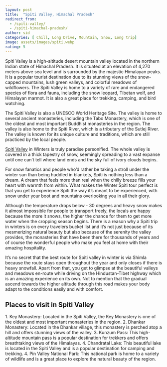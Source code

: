 ```yaml
---
layout: post
title:  "Spiti Valley, Himachal Pradesh"
redirect_from:
  - /spiti-valley/
  - /spiti-himachal-pradesh/
author: sid
categories: [ Chill, Long Drive, Mountain, Snow, Long trip]
image: assets/images/spiti.webp
rating: 5
---
```

Spiti Valley is a high-altitude desert mountain valley located in the northern Indian state of Himachal Pradesh. It is situated at an elevation of 4,270 meters above sea level and is surrounded by the majestic Himalayan peaks. It is a popular tourist destination due to its stunning views of the snow-capped mountains, lush green valleys, and colorful meadows of wildflowers. The Spiti Valley is home to a variety of rare and endangered species of flora and fauna, including the snow leopard, Tibetan wolf, and Himalayan marmot. It is also a great place for trekking, camping, and bird watching. 

The Spiti Valley is also a UNESCO World Heritage Site. The valley is home to several ancient monasteries, including the Tabo Monastery, which is one of the oldest and most important Buddhist monasteries in the region. The valley is also home to the Spiti River, which is a tributary of the Sutlej River. The valley is known for its unique culture and traditions, which are still practiced by the local people.

[Spiti Valley](https://www.justwravel.com/package/Spiti-Valley-road-trip-in-Winter) in Winters is truly paradise personified. The whole valley is covered in a thick tapestry of snow, seemingly spreading to a vast expanse until one can’t tell where land ends and the sky full of ivory clouds begins.  

For snow fanatics and people who’d rather be taking a stroll under the winter sun than being huddled in blankets, Spiti is nothing less than a dream. A dream that feels more than real when the chilly breeze fills your heart with warmth from within. What makes the Winter Spiti tour perfect is that you get to experience Spiti the way it’s meant to be experienced, with snow under your boot and mountains overlooking you in all their glory. 

Although the temperature drops below - 30 degrees and heavy snow makes it almost impossible for people to transport freely, the locals are happy because the more it snows, the higher the chance for them to get more water when the cropping season begins. There is a reason why a Spiti trip in winters is on every travelers bucket list and it’s not just because of its mesmerizing natural beauty but also because of the serenity the valley provides, the monasteries that have been there for thousands of years and of course the wonderful people who make you feel at home with their amazing hospitality. 

It’s no secret that the best route for Spiti valley in winter is via Shimla because the route stays open throughout the year and only closes if there is heavy snowfall. Apart from that, you get to glimpse at the beautiful valleys and meadows en-route while driving on the Hindustan-Tibet highway which is an amazing experience on its own. Not to mention that the gradual ascend towards the higher altitude through this road makes your body adapt to the conditions easily and with comfort. 

<h2>Places to visit in Spiti Valley</h2>
1. Key Monastery: Located in the Spiti Valley, the Key Monastery is one of the oldest and most important monasteries in the region.
2. Dhankar Monastery: Located in the Dhankar village, this monastery is perched atop a hill and offers stunning views of the valley.
3. Kunzum Pass: This high-altitude mountain pass is a popular destination for trekkers and offers breathtaking views of the Himalayas.
4. Chandratal Lake: This beautiful lake is located in the Spiti Valley and is a popular destination for camping and trekking.
4. Pin Valley National Park: This national park is home to a variety of wildlife and is a great place to explore the natural beauty of the region.


<div class="pa-carousel-widget" style="width:100%; height:480px; display:none;"
  data-link="https://www.justwravel.com/package/Spiti-Valley-road-trip-in-Winter"
  data-title="Spiti, Himachal Pradesh"
  data-description="Valley, Snow, Long trip, Mountain, Road Trip"
  data-delay="3">
  <object data="https://lh3.googleusercontent.com/h0pgQdcMsH2dRDHuByGxyQcJ_p2GDsxm6QqbCrU9r6SQByKuW7lPgyGOo7FuJY7dGqzNRHe50RnanS-Rk6ex8kNVLtxHHldsu72Aqd2Z56qJuaRKIWV3_i-W2qSvA--1nE99KZfswPQ=w960-rw-h720"></object>
  <object data="https://lh3.googleusercontent.com/wKFGTCg5Bnt_s1IyXzl64-Z2CMGcvLI3YlnwKArNxlsX3h8qaEc5u_v3zmOmSV2qhk9imRjp7udtdSYMkg-PqL1mLCuyg4Vf302ut3gEk17Nxq-wUWQzmkWqQLI0O6WVC5C1-47FmjQ=w960-rw-h720"></object>
  <object data="https://lh3.googleusercontent.com/eYna_e0sWUA5mZ95Mug8fQqIgGZoYzmA_F980uv6eXZHeSAts_w5mjKZYhcDjWQLQfFpcImDUny0gogCFOTbbFr0DxUGikbWmiZcHo4sVj0exwBrkPJb31C3ReWeXtdTBtlAUHpuHw0=w960-rw-h720"></object>
  <object data="https://lh3.googleusercontent.com/fRoe0iz2yx8S-Fqy2Ybq5PzKX4K9Yhzs4Si-uYbEeOKA0gc1cNOftJgscVVp0DX4GQTEGpN2JccR81D2x1g8QJwUSA7ztlh0IGLszQb13XOhmXjN8kk7Z2MvPzSgg0H_40EblNSgbWA=w960-rw-h720"></object>
  <object data="https://lh3.googleusercontent.com/baeVot_3Le2UUoezit_JhtfOnGhlmKm3D5R1s2HcM0geRos1UJ3c8NmQdIaJUWsQY2T5pP64PUoRWmxQhukuhqSLYivgH-QXhzbyJaFdRWnOg_4jsXm-beWohlq1UNtGkMqm6dPNYI4=w960-rw-h720"></object>
  <object data="https://lh3.googleusercontent.com/mAez13dO8VW7zNdpyA-se8VXwul4F7PnWCSB3IlCTPVzev5zrDVuoWg4MjBfG8Wd5DKLiuY8nHM4sqjBo353zIMLMbi1Nto2AoE8tspzV5urJx3AJmw4re8ksWJQy1mjQ7CmXXPKVFc=w960-rw-h720"></object>
  <object data="https://lh3.googleusercontent.com/U0pYSnJVyfEdFyh1myxWN5BDz37WCztF9fpkU4WmDij-VWGDLSVu_vLeE28zXMp9t87p70sM8ExrRXc4DWey0CtriJvhgXT0anZa4w24APulnt3uxGpG8RhZYJH8qdxxFW8sSKN2Q8c=w960-rw-h720"></object>
  <object data="https://lh3.googleusercontent.com/oUdteB26q_gfYLXiHdvXer7_q9Y2hJ94b86cFaQUlddgNSwVOaqTaGYvDqbwz08Alp74SFxM0ZxZ4DBl9bPV9PBP5U7DjKE-9kovtU97bLgQEEJv31S-jLYV4W_OxrciAoyI1ieg2gE=w960-rw-h720"></object>
  <object data="https://lh3.googleusercontent.com/tkJ1_1vauOeUGPlUvyhXLc6O56km3AhSwmWw8AnxtpDs5E9zCozOc-GLz3zEdnPXy1FLPbMg53Xc7-SjrmoXj0i6CV3hezjiBDW25K1m94dtwdPlcHqQDlCOtQJd2B1tEvkcRL81hC0=w960-rw-h720"></object>
  <object data="https://lh3.googleusercontent.com/MWELbiRIGZmcj47gk78_JnHNW6o2ePXaEBc8-dQ1aMNdl1dGVfMPVK36GuMT_HxMyd9H6qP34H5tNI_feqagP7DYT90z9GzBmZrqt93Nen3E2R49kjzywcA1k2L3nLGGjL8Z1uAkmUE=w960-rw-h720"></object>
  <object data="https://lh3.googleusercontent.com/66QbiD7rNbOmdDdHOK4ij1ZcjtkjCAlch0V8r2H_Pkka3Mkz1enCctFcW1c-iUvcFMBrmK1az3i_cxxa6DCwMi8oSN4gKTNiQ7edkW5w0T4N11URBsxujNfY3Jy1IFlDiptIQgE56Rc=w960-rw-h720"></object>
  <object data="https://lh3.googleusercontent.com/duygNlgl4UfuvK5j86HGTR8manUx2HT0eg0amN2si6tRBVf19IhdNRS7kzOUO8nNneBEiNsuK9jg_9ohXdjACHm6_PMeVDOUhIGh0HiFOH8AsMxycuMxLVJl7LIqyMTgiRL6MBZAMtA=w960-rw-h720"></object>
  <object data="https://lh3.googleusercontent.com/pmLCkJDJPt2oy0CdwCQgCL0bhTgidMhTLBN2DmY11w8AulcZuD9Jqi4qlUhqKSOi9QHJlLG5gX98rVoafmjmfdWA8azKrcD6zk8IvbYud0UwD_ZDl4FfJtcaToYwszd86z1EagJ0PIQ=w960-rw-h720"></object>
  <object data="https://lh3.googleusercontent.com/rGO9j8Lss0ES_0u52Rvr5HILa93sp-lMPYlLRWVy5Nq5CMKjin9SrsOV-e17irAUors9RMwRS5Ud5obMOqmhB_tCndWQz_aRMPu8KsxdpHxdQ56rguo5d1tnhrOE2HHJTD9Ao_toifM=w960-rw-h720"></object>
  <object data="https://lh3.googleusercontent.com/TxUa1mzA744OOSFOOFqR5e3ny5zqpZBEYEiuHqAPVqeX6SFz8fozRmODN8z60ub7wudIrbdxL_vbQWqGYJWyjNuCtIJUJwonjK0xFUz7VQKMsCQNjwP4h6K9BGYljvTTBVLr51W4Uyc=w960-rw-h720"></object>
  <object data="https://lh3.googleusercontent.com/kDSEp7J6lWnLBkF9puhqIgMn48vjZYDKur--Mi5utqFi7SihCUlNoQbqk3xCUzF_JAzfdFx_7aMTM96BwjciQMhKTD-plBap1lKMeEfA9rM-mO-Nxu4bohzkVKPycGdOsY3ot2xHH0o=w960-rw-h720"></object>
  <object data="https://lh3.googleusercontent.com/tbIOpKr1ErTRJa5ch0nd-XLAcErbLmXlUilFPGOZEH1Lq5dhqvFUMgtMXBZy8SUqYG3VRoGh9LI2Xf06465L4qzyfyok26knUZMcUN3a1eB2RGihpwkzPcBSBRrk-N8bk12R8M7VOcE=w960-rw-h720"></object>
  <object data="https://lh3.googleusercontent.com/pWPqQV4RAT5z3TFx7qxpmb3dLGAICzJPsUgQtJQD-RElsUFqYg7glwDl_Eq45rSEqjwstGY1LioKd7cShQ3j357s2IUjolLMm4Y7vfJoldhZMzwLBwpVxLepCJW6tNinKcFOvyA6fCA=w960-rw-h720"></object>
  <object data="https://lh3.googleusercontent.com/WvpZ4OM63UT5vRGjV640AMdaed60pJKFOgUSymMklsIU-TElkg396UHDjVrOVm_tf_o8t2nx52yWysKNZnePeVrA1uLTcmYV1wnAdufO008EMT2-1oWDRh0IatXZH4cbvKoMnudM8lc=w960-rw-h720"></object>
  <object data="https://lh3.googleusercontent.com/f8RAiP5pvCEnCaWMvfo5w6mYCKNFAtwpyOAz2uNtg0gQ9lJez0RNRleMiwnXMsmIWrGl85VvSgrusjRHxSKNLzlVEoHTGoKtVmvHDLflmuCftGrOW4NIOA4f3fyo2Q4iEgTKbT0m1No=w960-rw-h720"></object>
  <object data="https://lh3.googleusercontent.com/dPX6Zdt6MG8QQmVlzL5_GIGQBq0W7Vpo09NyO3P0rJdRX7i1GsGcCNVpr7OGF9TrEno6lMLB10jIqTvYx3bqDd2FGKvvgYZiiMSNbHrtRdz2XW0O6Ncojntk7ySWMHCe9XYQuYy9Sqw=w960-rw-h720"></object>
  <object data="https://lh3.googleusercontent.com/LGQ2l_i3w-KXAPkK6OP0s_7zCeodtzTXBbCUui--JG2RFmEXlJTDZLmnK8c3chEoCRLJZFNGS4Ia8hlNfngKrRbV-uSx8gCKeRu0zVONPqJIVtjryRaqE-MQJ1RfFY6GwqddPWpZWvU=w960-rw-h720"></object>
  <object data="https://lh3.googleusercontent.com/TrGvwp58Z5vLygvJ6MXbaso8N18Vdsqoo7JQhXKo98y_z3wUYmvMefBpzGFwg-1br4PwpH2Sp6SvzlMLPmuzC-vKSBe8iKj86wuZvqc3LNgEuaEoEH7wRIrVgAiCDAbjaE5iX1EZANw=w960-rw-h720"></object>
  <object data="https://lh3.googleusercontent.com/ujJdosXnCrGfNs2hwy1E-YkAf1EGYCtjNOofNiHNbCZ4gn4Q8H_iZ_GRXbfS-MsyixleayJSNuQiFv14T88fqHZr0FaNkGalR9NXQ-xda1VjCiaHdei_HrpQ9rFRf5Ix0LL41hIrGxo=w960-rw-h720"></object>
  <object data="https://lh3.googleusercontent.com/MjcGEgujiHLCzP3L2t9Dj88EiUKY4z3Pdd3destHJckk1eISpmIfkXb79PqRutfupF_jFY4BcvUMlc_Q5-yNx86DtjsvrwmkIdgAUCfgEwoTrEjSP3-WPQbW1BcCauv-BSkAyrQh5tA=w960-rw-h720"></object>
  <object data="https://lh3.googleusercontent.com/Cvljzr1B0WuvE573CuaefvoHSqL3e41G7eZJmYWHe5UIplipFzgxy9c2ol8yUa8IwMSJxIoWf-cPNIgQiMhWrDi76vzJQluZHejMVlOXrr89UFkwg8rrk-8yQZ3slqgbKBeF55hxC78=w960-rw-h720"></object>
  <object data="https://lh3.googleusercontent.com/0fej9NWpI6K2NJwLe9IxFQES-y_pzGKxpiT9g8fMwaWD-x7bT63sIhAc19Un-WH7Bg1woIigugd-1niDtD71XbCmqe6-woHeORmLKu6tcf-OfSNQ6z1PTZleHgz3ghrPtMhIUf9nokM=w960-rw-h720"></object>
  <object data="https://lh3.googleusercontent.com/ONiQWWEC0vHaQxwTk8CC_AVJbRSQZnMZHspFfeDOcYgDttDB688EK-rRoZaDknW4kcl6gjlb0233L4j_DVGlD1U89_be7goosX8Syvzir_tSISGJkcQWYhpWkRSOVSLk7gYTOA9vjUs=w960-rw-h720"></object>
  <object data="https://lh3.googleusercontent.com/-qIdrMYnjfLQaoykA9x6u3Twq19dKAsT0ipgmdZaPtbhTSgJQIiuMY7A-WdQ9B_eH8Os8IuI60wh-kjAUjlS-w4Yvm7zJ0VnGRY8YtJKlQXGM95MyCeUUxklo6Q-3WVNgZypo8Y8dcI=w960-rw-h720"></object>
  <object data="https://lh3.googleusercontent.com/6bJ0Tsxz-HlrROEM8pqoi-NGKI0pigEswZlygNR0EtRQ090LRPeldSd74Y4WrJAJruHnomiF1Fhs9kI1a3tLAI_FURW3Zwhee9maT-tnSdKwClpEoZbAvwHhwUu8XVjRg9BdbvpX-To=w960-rw-h720"></object>
  <object data="https://lh3.googleusercontent.com/pwFau8H85jv9a22LApWM4oR1h5Tomif000ASuRCLQnXWMlgZ7jJy76VUi2pPOmpDACakkXl4a36Q1hcgL22J7i64C0xD-KqXnnHfejCVbrhYGh29K0HELdayC7hOAJWGFm-nuAX5zu0=w960-rw-h720"></object>
  <object data="https://lh3.googleusercontent.com/_ee-MfgV2OL_IkYKyJpGFQGAmnXaY1ZtpGDihdgyyXzY_vAbedWMJkR6z5_tc_BGGpQlu1sog4WkhjCCNGMt6BtnRcdsU-RdlksGyrbgNPJNUf5eMAPOAaI2mLC7x_2nzVosKgWezO4=w960-rw-h720"></object>
  <object data="https://lh3.googleusercontent.com/MZBF6y3ohGCXmXUkvNgA8Sp1C5zZui7m_lerl75GtOn7FoAMHrkgUtAXPhP6TFgI8_fLLsPRlGQomVgKElWHDpd-6RhznM5-55H3h2QHysRnbZTxlp5CwfAmp9h-2JIjFsyjVF5M2nk=w960-rw-h720"></object>
  <object data="https://lh3.googleusercontent.com/RJBlmHm2YeWlROItrPo5SAgCY4S7bcscD7RitYxhZRnecpzqwt-fUOPdPj6HbSVnGFs5cHLUg-JTMZvMTgJFFXdffSjQkM9zL_E3iYA9AZLYtmH-1MvXTZC8LPt9-UyZQbG1778sEc8=w960-rw-h720"></object>
  <object data="https://lh3.googleusercontent.com/UwHCwzUn5yEzCOStxEjlJEKzjRDbdWe3y-z3ej4c_YjAegXnUryGUD3ZS3PkgQrXJyZaJ27C-tTqdEbJxlkpFiWhYV7Bqib14w0OfiLyhYFQmuvMDd8rFtHZY22wj_ySFvz9D8H3cPo=w960-rw-h720"></object>
  <object data="https://lh3.googleusercontent.com/5u8DyNdogYqWIKOGgSueq7ysfsbXAvHxgfv3qZpTNlGx4Ululop9coTUyjOShAYQM4Kj0iEp_Diuvi8RqW5vGGH1kj6PlmkLkcoYv7wdweNzBoW7Rh_zVjNo22y5Gqhc4OWCFHIWA5g=w960-rw-h720"></object>
  <object data="https://lh3.googleusercontent.com/y53o2rirGVr6MCWGD9UHDqtRwQx-EfElhRr5BIhglTkbiE6Ys-tzGNJWCuxwspNnEJIz6ODoXuUUDTV807cbd6dHiK86WYYNPzuj1qvIyn_VgD1EZ6cCdvy0NG-DW21QRcfDZGttsbc=w960-rw-h720"></object>
  <object data="https://lh3.googleusercontent.com/CCaKoPsu3DCjs2WKpH65gb-30LfiB6MlGNtHLDe0mm1sQVbv60ZMm2468nN_UgPnIXmOKBf963x_BYkVCgMIJ-TmzPFh2Wpa7IpyXCprMJpGbBOSsA45TZ0Om49hwOgpS1hA8yGe-fI=w960-rw-h720"></object>
  <object data="https://lh3.googleusercontent.com/kIVpvf2A28rjRSM5jvqbSIMRylKXy0Xg413SVdNreqLrDGc7QBwN0pI9Q1J_iAUkyQXUrBUf4FWWOV5Ty1aS1WPjABfRh6lP8r-Az1_zyUkh1IJk_rMDhZwB4o2tbAJxAZiiLBb8VDs=w960-rw-h720"></object>
  <object data="https://lh3.googleusercontent.com/bm0vCDOalC2GrhpA22LZQj0yt4oLdglF0yzqYMT9IwYeyw2_dXIENhp0efg9biRmQb9NiYMnUzBUUJ_pTF4-LxFqYdv8D1vjQNzR8hcwpAx8R5YNjGgzMD_Qv74QNbdx6-Mtw1pM-sM=w960-rw-h720"></object>
  <object data="https://lh3.googleusercontent.com/9vcofIongaA_LNSHmFaOE80voNVHgOD1xn-r0kJQR69c6v2n0jR__iEccktauOI5ytnQNxQ-Xsh1emCm00maVgHgYPorrFrPq64TfQ78U2f2Ed0VJcSBunHu_YiyNksk-3mMOQEzz5U=w960-rw-h720"></object>
  <object data="https://lh3.googleusercontent.com/biOCHXydplOZOcAIv7uJECZOZX3QPAP_OwYoYJgEEzDGrAE06kimbT5osqR-0Ug8LUwZmSh_3MLcazIBFD9_Z0erTRtL-9tYWCR2R4NrMGvl0DSKDnNU_FKRVbMDTRXzyupzuQLT2vY=w960-rw-h720"></object>
  <object data="https://lh3.googleusercontent.com/SGYRuQJTxiU7ZAruHfWLLXA8InRPWJDBwQ870IoFLJ0L3q0j7e-7OZSO9v21pZZ1aWAIy9p7G6LgDeJbYGVeqeqfBUv7XACLgDaUbTohRZxM6MLnlyWojEVs9yIjFKU2bPoZSzaPBlA=w960-rw-h720"></object>
  <object data="https://lh3.googleusercontent.com/8e6b3el_t3S-CdZj4wp9xlOlO-sCGCBnumKeKsePLA4XvZq_DPS2qUO6nUUSWPloaL_dvvovp4szfScMnAL3h5DMRyTiVrR4AqRU_7DRZF4ZRtXF2tahcMcJ9bxhquSfYDknoskZ8dg=w960-rw-h720"></object>
  <object data="https://lh3.googleusercontent.com/ckxeTt0a6bCUzpNXZKjPz59JeEUGbrmXbcmSH7GYPzKrKZSnlnDAWkCjU8-zUjru6bQ4vZmfFyQHq58Q3I4ngVmUvu-hIprnom367s710R77IyxOieKFWkHgvBQFm4uXPGZ7yOUtTWM=w960-rw-h720"></object>
  <object data="https://lh3.googleusercontent.com/wN66IaenfL7M1R48BB_xgFDa3G-sm_HRW0eZwhJbLeO5yb_uTH1iXVWCMwWkMfCz4kr_LepNiNSbokoSN2Iy9pIlgFXzF6XSjmGxJUvyggq4Waw4v5UX15IAArn3syFwmccjvH3ZrsU=w960-rw-h720"></object>
  <object data="https://lh3.googleusercontent.com/EIRZVRokMsAj6GXDfr3bU8PIQ3ghOgbKr_q6HsGsceKiHu9ya7mFyZQ5CIvL5kmNbYXTt_mJxiGAUV57Njcz0Nq0Unrj1xoqJtHiqRSsVZI2C6gA1OiFQ0KVzMZYLNmyGmkWuOuY684=w960-rw-h720"></object>
  <object data="https://lh3.googleusercontent.com/hnmBG3_jHxg3IZRDUznqPmoDI9tg-Mqx4FF2Y_0y8P0c4Tstrni29NRwU4HKeAwNYLyf39MLGQL_A3iI4_R32KLsb_ZCw1N7zJd8lMFQ80o7tQnRgOpk_4UqLMrZiCQv-gBSrfyGkHw=w960-rw-h720"></object>
  <object data="https://lh3.googleusercontent.com/MSli1A7a6Ja3cm-zTymPgVQsXdBQUIp8CGFpweMJ3xLZrXyoiB7_MBPXfAvUIfLOkX_xojrDcCO9q7RPA62EJgDNFa4mLmv6_EdJViexpdO2kWzeIYrLpGI-DgzDHHIPxBBF8qR14c0=w960-rw-h720"></object>
  <object data="https://lh3.googleusercontent.com/l96miLsRFsm4Oay8Br4ky7S-J33ChcyuCY1CiigHVlHjhabLXDIHBhz_51_6h4mxr4Dn15YEN3rKYYCA5hqvZDg21V1jOqLeDreT1kpwyRiV7RxfOvcwmyWhEMsHSh4_StG0uAHNsS4=w960-rw-h720"></object>
  <object data="https://lh3.googleusercontent.com/UVj5KOw14hPdpVT8-RU8mlaOjnBpG7Wiset4m9GauGBB4FMnPaNRHFNf2BaBeeo4KdAzAInFxWHWzho4xu7IUjFFPuuykKm4MxnLR_Cctimiv2OkvD9HwjZDUll4o8siaTGNRW1_lK8=w960-rw-h720"></object>
  <object data="https://lh3.googleusercontent.com/Z2Qel10HlHIC0ftVVG4ecGl3G7cC4zFvhXASpG_yhFSlQfSr4gFUPjW0ggCZJKwXAAdOJGr-Nwud01TzebBpI-6of-s1PM_9zXMxkidrpdiMB5aeBJ7ksDEHKHUtX1GscYrQRDYFUs4=w960-rw-h720"></object>
  <object data="https://lh3.googleusercontent.com/A8IfCd1-Gw5JWvTysnZhU4SGrsJltuAru4xziiuYDiXxShK2wrDmAc5csgO4e6oYRv7iuztpUHrcVq0AakMQSk4PtmtJXxSPEbGCSu7X7Xww88ByBKLZ7zgDZjXPSpOY81Vj3FEO_cU=w960-rw-h720"></object>
  <object data="https://lh3.googleusercontent.com/jxiK81LDLfftNnzLJ01VSuwwFeBewskD6SO5vE8pjmPf5idiyqDwzH24H2ZgZJ-LiE4ESlX6a1IScg-RximuuNebr3LhwqNb1hZnr7kl_r8xkoiMtkGrLH9F6WbW-xp2UOESrqyJDXU=w960-rw-h720"></object>
  <object data="https://lh3.googleusercontent.com/Fh9nqV0ziQfI7CHvw6s6C8iF2OHRK-yZxN3vOqtF1Lq6KVo_d6l4J-tCSiYQ7creynb4UeB3oO0e9JsFEgySlYsMlHn2SR1MUnm4-nakDzSjNGtVFhlkV57lC86xaazOJlSuVvqlV5Q=w960-rw-h720"></object>
  <object data="https://lh3.googleusercontent.com/aZLqswdesSsy3LaeKEyZ941Ky7xGDuUx0R7_AK3IgbdUw8Is9wXWFNO5E12fDwQxqIEfnrgiCx9Fij4xXdFE4jXe7dyZjhRho_XshdSYJhtzLO9qJo_29QkuBWoxrRArBSnu5gRvCQo=w960-rw-h720"></object>
  <object data="https://lh3.googleusercontent.com/TGz7SSUSS0LbBt9p58C1qc5eV8Q2cIlqMEYGdu-jIBXqcY1flRYP0eSod2SdDgdxgKg0ghEVKoOA5DLKRtCb7tOspc1pVYSU2QDFMM6JuVWEPXCXsJqMocxcOu4yr3GgqYUqm8tPY44=w960-rw-h720"></object>
  <object data="https://lh3.googleusercontent.com/tiMzbp2lYG3ii-YD2cilfhlQqgRf9f-Yb1JWThQwSoLUh1VbD4kCdHIEHR3I3lsCUZhu2lgyDbfK6fnHol3vXioUC87OhfVONRlCmWIc9pANlQhKgAdedYxuRYZOu5rLg5Qhmqg8Fz0=w960-rw-h720"></object>
  <object data="https://lh3.googleusercontent.com/r3OkIAjO-XlKZ3RNZdJPRpQagwDIHlOJ9F_MOmVFhIf-vIPbWTY6f-odwfWRuuXZSkAktqiTN2PMoMTvkadlaR2JoSHn8eXVItAFLXePxHwafy1dqxShk76qmNlrAxANPozeLR3Accw=w960-rw-h720"></object>
  <object data="https://lh3.googleusercontent.com/4NMfeUyxb_9MAXcPKP5gFuBSHMR8RMj-RWzG7cGBMq_CHrux3PrihFrT-1ltsAC8PhWRjEkXhQrMKUH_TCbDUNKljzSVUCkEpjILduSC1eI3iApNIgp2d0eKt5sWAsq-8ZT5INYUabc=w960-rw-h720"></object>
</div>
